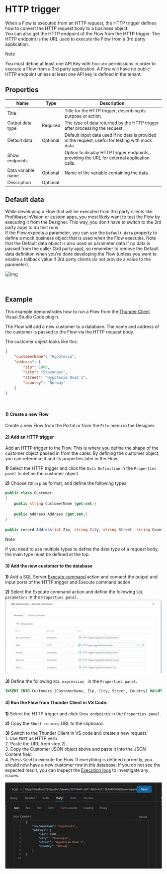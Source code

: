 # HTTP trigger

When a Flow is executed from an HTTP request, the HTTP trigger defines how to convert the HTTP request body to a business object.  
You can also get the HTTP endpoint of the Flow from the HTTP trigger. The HTTP endpoint is the URL used to execute the Flow from a 3rd party application.

> [!Note]
> You must define at least one API Key with `Execute` permissions in order to execute a Flow from a 3rd party application. A Flow will have no public HTTP endpoint unless at least one API key is defined in the tenant.

## Properties

| Name                 | Type     | Description                         |
|----------------------|----------|-------------------------------------|
| Title                |          | Title for the HTTP trigger, describing its purpose or action. |
| Output data type           | Required |The type of data returned by the HTTP trigger after processing the request. |
| Default data | Optional | Default input data used if no data is provided in the request; useful for testing with mock data. |
| Show endpoints |  | Option to display HTTP trigger endpoints, providing the URL for external application calls.|
| Data variable name          | Optional | Name of the variable containing the data. |
| Description          | Optional |                                     |

## Default data
While developing a Flow that will be executed from 3rd party clients like Profitbase InVision or custom apps, you most likely want to test the Flow by executing it from the Designer. This way, you don't have to switch to the 3rd party apps to do test runs.  
If the Flow expects a parameter, you can use the `Default data` property to define a mock business object that is used when the Flow executes. Note that the Default data object is also used as parameter data if no data is passed from the caller (3rd party app), so remember to remove the Default data definition when you're done developing the Flow (unless you want to enable a fallback value if 3rd party clients do not provide a value to the parameter).


![img](https://profitbasedocs.blob.core.windows.net/flowimages/http-trigger.png)

<br/>

## Example

This example demonstrates how to run a Flow from the [Thunder Client](https://marketplace.visualstudio.com/items?itemName=rangav.vscode-thunder-client) Visual Studio Code plugin.  

The Flow will add a new customer to a database. The name and address of the customer is passed to the Flow via the HTTP request body.

The customer object looks like this:
```json
{
    "customerName": "Hypotesia",
    "address": {
        "zip": 1000,
        "city": "Stavanger",
        "street": "Hypotesia Road 1",
        "country": "Norway"
    }
}
```
<br/>

#### 1) Create a new Flow

Create a new Flow from the Portal or from the `File` menu in the Designer.

#### 2) Add an HTTP trigger

Add an HTTP trigger to the Flow. This is where you define the shape of the customer object passed in from the caller. By defining the customer object, you can reference it and its properties later in the Flow.  

**1)** Select the HTTP trigger and click the `Data Definition` in the `Properties panel` to define the customer object.  

**2)** Choose `CSharp` as format, and define the following types.  

```csharp
public class Customer
{
    public string CustomerName {get;set;}

    public Address Address {get;set;}
}

public record Address(int Zip, string City, string Street, string Country);
```
> [!NOTE]
> If you need to use multiple types to define the data type of a request body, the main type must be defined at the top.


#### 3) Add the new customer to the database

**1)** Add a SQL Server [Execute command](../actions/sql-server/execute-command.md) action and connect the output and input ports of the HTTP trigger and Execute command action.  

**2)** Select the Execute command action and define the following `SQL parameters` in the `Properties panel`.
![img](../../../images/http-trigger-example-sql-parameters.png)

**3)** Define the following `SQL expression ` in the `Properties panel`.
```sql
INSERT INTO Customers (CustomerName, Zip, City, Street, Country) VALUES(@CustomerName, @Zip, @City, @Street, @Country)
```

#### 4) Run the Flow from Thunder Client in VS Code.

**1)** Select the HTTP trigger and click `Show endpoints` in the `Properties panel`.  

**2)** Copy the `Short running` URL to the clipboard.  

**3)** Switch to the Thunder Client in VS code and create a new request.  
       1. Use `POST` as HTTP verb  
       2. Paste the URL from step 2)  
       3. Copy the Customer JSON object above and paste it into the JSON Content field  
       4. Press `Send` to execute the Flow. If everything is defined correctly, you should now have a new customer row in the database. If you do not see the expected result, you can inspect the [Execution logs](../flows/execution-logs.md) to investigate any issues.
       
![img](../../../images/http-trigger-example-thunder-client.PNG)